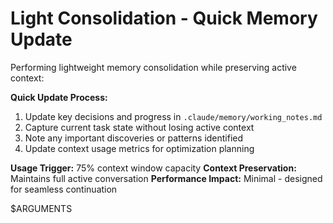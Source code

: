 # Light Consolidation - Quick Memory Update
Performing lightweight memory consolidation while preserving active context:

**Quick Update Process:**
1. Update key decisions and progress in `.claude/memory/working_notes.md`
2. Capture current task state without losing active context
3. Note any important discoveries or patterns identified
4. Update context usage metrics for optimization planning

**Usage Trigger:** 75% context window capacity
**Context Preservation:** Maintains full active conversation
**Performance Impact:** Minimal - designed for seamless continuation

$ARGUMENTS
